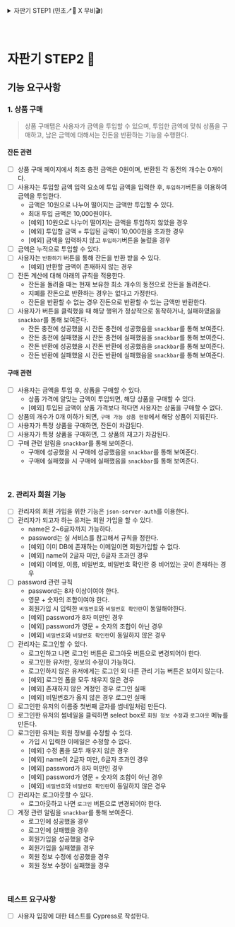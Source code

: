 <details>
<summary>자판기 STEP1 (민초🪥🧼 X 무비🎬)</summary>

## 기능 요구사항

### 1. 공통

- [x] Interface 또는 type을 이용하여, 주요 도메인 객체의 타입을 정의하고 설계한다.

### 2. 라우팅 기능

- [x] Browser History Api를 이용하여 SPA처럼 라우팅을 적용한다.
  - [x] 매번 페이지를 로드 하는 것이 아닌, 히스토리를 관리하고, 페이지를 url에 따라 동적으로 렌더링한다.
- [x] 상품 관리, 잔돈 충전, 상품 구매 페이지는 모두 동적으로 렌더링해야 한다.

### 3. 상품 관리 탭

#### UI

- [x] 상품 관리탭은 자판기가 보유하고 있는 상품을 추가하는 기능을 수행한다.
- [x] 최초 상품 목록은 비워진 상태이다.
- [x] 관리자가 상품을 추가하면 상품 현황이 업데이트된다.
- [x] 수정 시 상품명, 가격, 수량 정보 영역 자체가 인풋 영역으로 변경된다.
- [x] 관리자가 상품을 수정하면 상품 현황이 업데이트된다.
- [x] 삭제 시 confirm을 활용하여 사용자에게 다시 한 번 확인한다.
- [x] 관리자가 상품을 삭제하면 상품 현황이 업데이트된다.

#### Domain

- [x] 상품명은 최대 10글자까지 가능하다.
- [x] 상품 가격은 100원부터 시작하며, 최대 10,000원까지 가능하다. 그리고 10원으로 나누어 떨어져야 한다.
- [x] 한 제품당 수량은 최대 20개까지 넣을 수 있다.
- [x] 추가에 성공한 상품은 localStorage에 저장한다.
- [x] localStorage에 저장된 상품이 있을 경우 가져온다.

#### UI + Domain

- [x] 상품명, 가격, 수량을 입력해 상품을 추가할 수 있다.
- [x] 관리자는 추가한 상품을 수정, 삭제할 수 있다.

#### 예외

- [x] [예외] 상품명이 중복되는 경우
- [x] [예외] 상품명이 공백인 경우
- [x] [예외] 상품명이 10글자를 초과한 경우
- [x] [예외] 상품 가격이 100원 미만이거나 10,000원을 초과하는 경우
- [x] [예외] 상품 가격이 10원으로 나누어 떨어지지 않는 경우
- [x] [예외] 상품 가격이 공백인 경우
- [x] [예외] 상품 수량이 1개 미만이거나 20개를 초과한 경우
- [x] [예외] 상품 수량이 공백인 경우

### 4. 잔돈 충전 탭

#### UI

- [x] 잔돈 충전탭은 자판기가 보유할 금액을 충전하는 기능을 수행한다.

#### Domain

- [x] 잔돈 충전 탭에서 최초 자판기가 보유한 금액은 0원이며, 각 동전의 개수는 0개이다.
- [x] 잔돈은 10원으로 나누어 떨어지는 금액만 투입할 수 있다. 보유할 수 있는 최대 금액은 100,000원이다.
- [x] 자판기 보유 금액만큼의 동전이 무작위로 생성된다.
- [x] 자판기 보유 금액을 누적하여 충전할 수 있다. 추가 충전 금액만큼의 동전이 무작위로 생성되어 기존 동전들에 더해진다.
- [x] 잔돈은 localStorage에 저장한다.
- [x] localStorage에 저장된 잔돈이 있을 경우 가져온다.

#### UI + Domain

- [x] 잔돈 충전 입력 요소에 충전할 금액을 입력한 후, 충전하기 버튼을 눌러 자판기 보유 금액을 충전할 수 있다.

#### 예외

- [x] [예외] 충전할 금액이 공백인 경우
- [x] [예외] 금액이 0원 이하이거나 100,000원을 초과할 경우
- [x] [예외] (충전할 금액 + 현재 보유 금액)이 100,000원을 초과할 경우
- [x] [예외] 금액이 10원으로 나누어 떨어지지 않는 경우

### 테스트 요구사항

- [x] 비즈니스 로직에 대한 단위 테스트를 Jest로 작성한다.

</details>

<br>
<br>

# 자판기 STEP2 🍪

## 기능 요구사항

### 1. 상품 구매

> 상품 구매탭은 사용자가 금액을 투입할 수 있으며, 투입한 금액에 맞춰 상품을 구매하고, 남은 금액에 대해서는 잔돈을 반환하는 기능을 수행한다.

#### 잔돈 관련

- [ ] 상품 구매 페이지에서 최초 충전 금액은 0원이며, 반환된 각 동전의 개수는 0개이다.
- [ ] 사용자는 투입할 금액 입력 요소에 투입 금액을 입력한 후, `투입하기`버튼을 이용하여 금액을 투입한다.
  - 금액은 10원으로 나누어 떨어지는 금액만 투입할 수 있다.
  - 최대 투입 금액은 10,000원이다.
  - [예외] 10원으로 나누어 떨어지는 금액을 투입하지 않았을 경우
  - [예외] 투입할 금액 + 투입된 금액이 10,000원을 초과한 경우
  - [예외] 금액을 입력하지 않고 `투입하기`버튼을 눌렀을 경우
- [ ] 금액은 누적으로 투입할 수 있다.
- [ ] 사용자는 `반환하기` 버튼을 통해 잔돈을 반환 받을 수 있다.
  - [예외] 반환할 금액이 존재하지 않는 경우
- [ ] 잔돈 계산에 대해 아래의 규칙을 적용한다.
  - 잔돈을 돌려줄 때는 현재 보유한 최소 개수의 동전으로 잔돈을 돌려준다.
  - 지폐를 잔돈으로 반환하는 경우는 없다고 가정한다.
  - 잔돈을 반환할 수 없는 경우 잔돈으로 반환할 수 있는 금액만 반환한다.
- [ ] 사용자가 버튼을 클릭했을 때 해당 행위가 정상적으로 동작하거나, 실패하였음을 `snackbar`를 통해 보여준다.
  - 잔돈 충전에 성공했을 시 잔돈 충전에 성공했음을 `snackbar`를 통해 보여준다.
  - 잔돈 충전에 실패했을 시 잔돈 충전에 실패했음을 `snackbar`를 통해 보여준다.
  - 잔돈 반환에 성공했을 시 잔돈 반환에 성공했음을 `snackbar`를 통해 보여준다.
  - 잔돈 반환에 실패했을 시 잔돈 반환에 실패했음을 `snackbar`를 통해 보여준다.

#### 구매 관련

- [ ] 사용자는 금액을 투입 후, 상품을 구매할 수 있다.
  - 상품 가격에 알맞는 금액이 투입되면, 해당 상품을 구매할 수 있다.
  - [예외] 투입된 금액이 상품 가격보다 적다면 사용자는 상품을 구매할 수 없다.
- [ ] 상품의 개수가 0개 이하가 되면, `구매 가능 상품 현황`에서 해당 상품이 지워진다.
- [ ] 사용자가 특정 상품을 구매하면, 잔돈이 차감된다.
- [ ] 사용자가 특정 상품을 구매하면, 그 상품의 재고가 차감된다.
- [ ] 구매 관련 알림을 `snackbar`를 통해 보여준다.
  - 구매에 성공했을 시 구매에 성공했음을 `snackbar`를 통해 보여준다.
  - 구매에 실패했을 시 구매에 실패했음을 `snackbar`를 통해 보여준다.

<br>

### 2. 관리자 회원 기능

- [ ] 관리자의 회원 가입을 위한 기능은 `json-server-auth`를 이용한다.
- [ ] 관리자가 되고자 하는 유저는 회원 가입을 할 수 있다.
  - name은 2~6글자까지 가능하다.
  - password는 실 서비스를 참고해서 규칙을 정한다.
  - [예외] 이미 DB에 존재하는 이메일이면 회원가입할 수 없다.
  - [예외] name이 2글자 미만, 6글자 초과인 경우
  - [예외] 이메일, 이름, 비밀번호, 비밀번호 확인란 중 비어있는 곳이 존재하는 경우
- [ ] password 관련 규칙
  - password는 8자 이상이여야 한다.
  - 영문 + 숫자의 조합이여야 한다.
  - 회원가입 시 입력한 `비밀번호`와 `비밀번호 확인란`이 동일해야한다.
  - [예외] password가 8자 미만인 경우
  - [예외] password가 영문 + 숫자의 조합이 아닌 경우
  - [예외] `비밀번호`와 `비밀번호 확인란`이 동일하지 않은 경우
- [ ] 관리자는 로그인할 수 있다.
  - 로그인하고 나면 로그인 버튼은 로그아웃 버튼으로 변경되어야 한다.
  - 로그인한 유저만, 정보의 수정이 가능하다.
  - 로그인하지 않은 유저에게는 로그인 외 다른 관리 기능 버튼은 보이지 않는다.
  - [예외] 로그인 폼을 모두 채우지 않은 경우
  - [예외] 존재하지 않은 계정인 경우 로그인 실패
  - [예외] 비밀번호가 옳지 않은 경우 로그인 실패
- [ ] 로그인한 유저의 이름중 첫번째 글자를 썸네일처럼 만든다.
- [ ] 로그인한 유저의 썸네일을 클릭하면 select box로 `회원 정보 수정`과 `로그아웃` 메뉴를 만든다.
- [ ] 로그인한 유저는 회원 정보를 수정할 수 있다.
  - 가입 시 입력한 이메일은 수정할 수 없다.
  - [예외] 수정 폼을 모두 채우지 않은 경우
  - [예외] name이 2글자 미만, 6글자 초과인 경우
  - [예외] password가 8자 미만인 경우
  - [예외] password가 영문 + 숫자의 조합이 아닌 경우
  - [예외] `비밀번호`와 `비밀번호 확인란`이 동일하지 않은 경우
- [ ] 관리자는 로그아웃할 수 있다.
  - 로그아웃하고 나면 `로그인` 버튼으로 변경되어야 한다.
- [ ] 계정 관련 알림을 `snackbar`를 통해 보여준다.
  - 로그인에 성공했을 경우
  - 로그인에 실패했을 경우
  - 회원가입을 성공했을 경우
  - 회원가입을 실패했을 경우
  - 회원 정보 수정에 성공했을 경우
  - 회원 정보 수정이 실패했을 경우

<br>

### 테스트 요구사항

- [ ] 사용자 입장에 대한 테스트를 Cypress로 작성한다.
